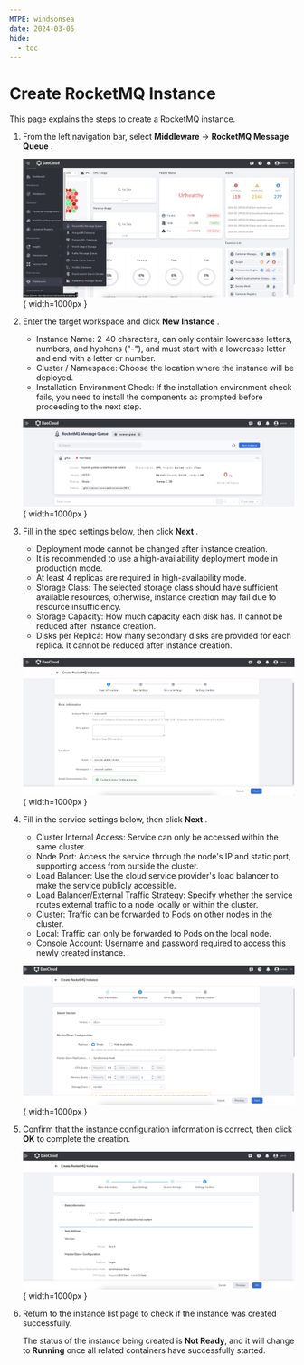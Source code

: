 ```yaml
---
MTPE: windsonsea
date: 2024-03-05
hide:
  - toc
---
```


# Create RocketMQ Instance

This page explains the steps to create a RocketMQ instance.

1. From the left navigation bar, select __Middleware__ -> __RocketMQ Message Queue__ .

    ![RocketMQ](../images/instance01.png){ width=1000px }

2. Enter the target workspace and click __New Instance__ .

    - Instance Name: 2-40 characters, can only contain lowercase letters, numbers, and hyphens ("-"), and must start with a lowercase letter and end with a letter or number.
    - Cluster / Namespace: Choose the location where the instance will be deployed.
    - Installation Environment Check: If the installation environment check fails, you need to install the components as prompted before proceeding to the next step.

    ![RocketMQ](../images/instance02.png){ width=1000px }

3. Fill in the spec settings below, then click __Next__ .

    - Deployment mode cannot be changed after instance creation.
    - It is recommended to use a high-availability deployment mode in production mode.
    - At least 4 replicas are required in high-availability mode.
    - Storage Class: The selected storage class should have sufficient available resources, otherwise, instance creation may fail due to resource insufficiency.
    - Storage Capacity: How much capacity each disk has. It cannot be reduced after instance creation.
    - Disks per Replica: How many secondary disks are provided for each replica. It cannot be reduced after instance creation.

    ![RocketMQ](../images/instance03.png){ width=1000px }

4. Fill in the service settings below, then click __Next__ .

    - Cluster Internal Access: Service can only be accessed within the same cluster.
    - Node Port: Access the service through the node's IP and static port, supporting access from outside the cluster.
    - Load Balancer: Use the cloud service provider's load balancer to make the service publicly accessible.
    - Load Balancer/External Traffic Strategy: Specify whether the service routes external traffic to a node locally or within the cluster.
    - Cluster: Traffic can be forwarded to Pods on other nodes in the cluster.
    - Local: Traffic can only be forwarded to Pods on the local node.
    - Console Account: Username and password required to access this newly created instance.

    ![RocketMQ](../images/instance04.png){ width=1000px }

5. Confirm that the instance configuration information is correct, then click __OK__ to complete the creation.

    ![RocketMQ](../images/instance06.png){ width=1000px }

6. Return to the instance list page to check if the instance was created successfully.

    The status of the instance being created is __Not Ready__, and it will change to __Running__ once all related containers have successfully started.
